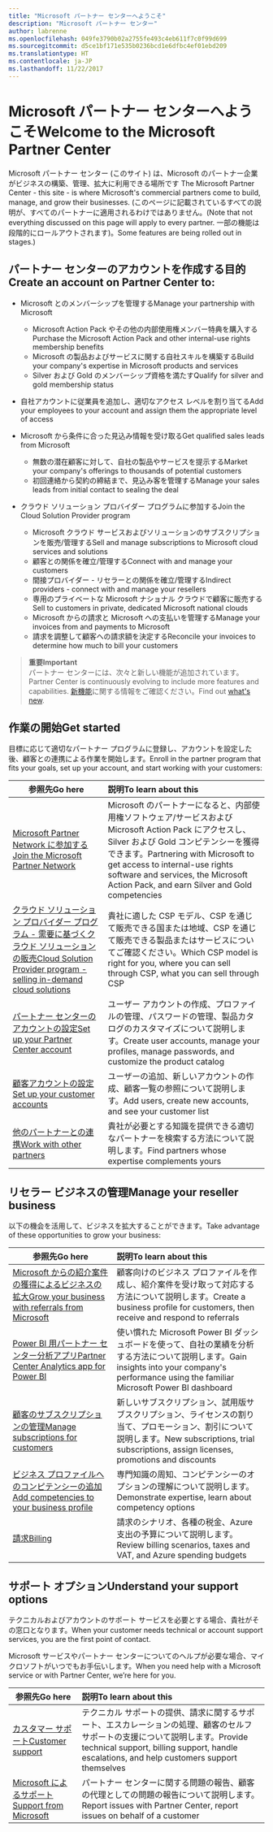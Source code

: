 ```yaml
---
title: "Microsoft パートナー センターへようこそ"
description: "Microsoft パートナー センター"
author: labrenne
ms.openlocfilehash: 049fe3790b02a2755fe493c4eb611f7c0f99d699
ms.sourcegitcommit: d5ce1bf171e535b0236bcd1e6dfbc4ef01ebd209
ms.translationtype: HT
ms.contentlocale: ja-JP
ms.lasthandoff: 11/22/2017
---
```

# <a name="welcome-to-the-microsoft-partner-center"></a><span data-ttu-id="795bc-103">Microsoft パートナー センターへようこそ</span><span class="sxs-lookup"><span data-stu-id="795bc-103">Welcome to the Microsoft Partner Center</span></span>

<span data-ttu-id="795bc-104">Microsoft パートナー センター (このサイト) は、Microsoft のパートナー企業がビジネスの構築、管理、拡大に利用できる場所です </span><span class="sxs-lookup"><span data-stu-id="795bc-104">The Microsoft Partner Center - this site - is where Microsoft's commercial partners come to build, manage, and grow their businesses.</span></span> <span data-ttu-id="795bc-105">(このページに記載されているすべての説明が、すべてのパートナーに適用されるわけではありません。</span><span class="sxs-lookup"><span data-stu-id="795bc-105">(Note that not everything discussed on this page will apply to every partner.</span></span> <span data-ttu-id="795bc-106">一部の機能は段階的にロールアウトされます)。</span><span class="sxs-lookup"><span data-stu-id="795bc-106">Some features are being rolled out in stages.)</span></span>

## <a name="create-an-account-on-partner-center-to"></a><span data-ttu-id="795bc-107">パートナー センターのアカウントを作成する目的</span><span class="sxs-lookup"><span data-stu-id="795bc-107">Create an account on Partner Center to:</span></span>

-   <span data-ttu-id="795bc-108">Microsoft とのメンバーシップを管理する</span><span class="sxs-lookup"><span data-stu-id="795bc-108">Manage your partnership with Microsoft</span></span>
    -   <span data-ttu-id="795bc-109">Microsoft Action Pack やその他の内部使用権メンバー特典を購入する</span><span class="sxs-lookup"><span data-stu-id="795bc-109">Purchase the Microsoft Action Pack and other internal-use rights membership benefits</span></span> 
    -   <span data-ttu-id="795bc-110">Microsoft の製品およびサービスに関する自社スキルを構築する</span><span class="sxs-lookup"><span data-stu-id="795bc-110">Build your company's expertise in Microsoft products and services</span></span>
    -   <span data-ttu-id="795bc-111">Silver および Gold のメンバーシップ資格を満たす</span><span class="sxs-lookup"><span data-stu-id="795bc-111">Qualify for silver and gold membership status</span></span>

-   <span data-ttu-id="795bc-112">自社アカウントに従業員を追加し、適切なアクセス レベルを割り当てる</span><span class="sxs-lookup"><span data-stu-id="795bc-112">Add your employees to your account and assign them the appropriate level of access</span></span>

-   <span data-ttu-id="795bc-113">Microsoft から条件に合った見込み情報を受け取る</span><span class="sxs-lookup"><span data-stu-id="795bc-113">Get qualified sales leads from Microsoft</span></span> 
    -   <span data-ttu-id="795bc-114">無数の潜在顧客に対して、自社の製品やサービスを提示する</span><span class="sxs-lookup"><span data-stu-id="795bc-114">Market your company's offerings to thousands of potential customers</span></span>
    -   <span data-ttu-id="795bc-115">初回連絡から契約の締結まで、見込み客を管理する</span><span class="sxs-lookup"><span data-stu-id="795bc-115">Manage your sales leads from initial contact to sealing the deal</span></span> 

-   <span data-ttu-id="795bc-116">クラウド ソリューション プロバイダー プログラムに参加する</span><span class="sxs-lookup"><span data-stu-id="795bc-116">Join the Cloud Solution Provider program</span></span>
    -   <span data-ttu-id="795bc-117">Microsoft クラウド サービスおよびソリューションのサブスクリプションを販売/管理する</span><span class="sxs-lookup"><span data-stu-id="795bc-117">Sell and manage subscriptions to Microsoft cloud services and solutions</span></span>       
    -   <span data-ttu-id="795bc-118">顧客との関係を確立/管理する</span><span class="sxs-lookup"><span data-stu-id="795bc-118">Connect with and manage your customers</span></span>
    -   <span data-ttu-id="795bc-119">間接プロバイダー - リセラーとの関係を確立/管理する</span><span class="sxs-lookup"><span data-stu-id="795bc-119">Indirect providers - connect with and manage your resellers</span></span>    
    -   <span data-ttu-id="795bc-120">専用のプライベートな Microsoft ナショナル クラウドで顧客に販売する</span><span class="sxs-lookup"><span data-stu-id="795bc-120">Sell to customers in private, dedicated Microsoft national clouds</span></span> 
    -   <span data-ttu-id="795bc-121">Microsoft からの請求と Microsoft への支払いを管理する</span><span class="sxs-lookup"><span data-stu-id="795bc-121">Manage your invoices from and payments to Microsoft</span></span>
    -   <span data-ttu-id="795bc-122">請求を調整して顧客への請求額を決定する</span><span class="sxs-lookup"><span data-stu-id="795bc-122">Reconcile your invoices to determine how much to bill your customers</span></span>
   

>**<span data-ttu-id="795bc-123">重要</span><span class="sxs-lookup"><span data-stu-id="795bc-123">Important</span></span>**<br>
<span data-ttu-id="795bc-124">パートナー センターには、次々と新しい機能が追加されています。</span><span class="sxs-lookup"><span data-stu-id="795bc-124">Partner Center is continuously evolving to include more features and capabilities.</span></span> <span data-ttu-id="795bc-125">[新機能](whats-new-in-pc.md)に関する情報をご確認ください。</span><span class="sxs-lookup"><span data-stu-id="795bc-125">Find out [what's new](whats-new-in-pc.md).</span></span>


## <a name="get-started"></a><span data-ttu-id="795bc-126">作業の開始</span><span class="sxs-lookup"><span data-stu-id="795bc-126">Get started</span></span>

<span data-ttu-id="795bc-127">目標に応じて適切なパートナー プログラムに登録し、アカウントを設定した後、顧客との連携による作業を開始します。</span><span class="sxs-lookup"><span data-stu-id="795bc-127">Enroll in the partner program that fits your goals, set up your account, and start working with your customers:</span></span>

| **<span data-ttu-id="795bc-128">参照先</span><span class="sxs-lookup"><span data-stu-id="795bc-128">Go here</span></span>**  | **<span data-ttu-id="795bc-129">説明</span><span class="sxs-lookup"><span data-stu-id="795bc-129">To learn about this</span></span>**  |
|------------|:-------------|
|[<span data-ttu-id="795bc-130">Microsoft Partner Network に参加する</span><span class="sxs-lookup"><span data-stu-id="795bc-130">Join the Microsoft Partner Network</span></span>](mpn-overview.md)|<span data-ttu-id="795bc-131">Microsoft のパートナーになると、内部使用権ソフトウェア/サービスおよび Microsoft Action Pack にアクセスし、Silver および Gold コンピテンシーを獲得できます。</span><span class="sxs-lookup"><span data-stu-id="795bc-131">Partnering with Microsoft to get access to internal-use rights software and services, the Microsoft Action Pack, and earn Silver and Gold competencies</span></span> |
|[<span data-ttu-id="795bc-132">クラウド ソリューション プロバイダー プログラム - 需要に基づくクラウド ソリューションの販売</span><span class="sxs-lookup"><span data-stu-id="795bc-132">Cloud Solution Provider program - selling in-demand cloud solutions</span></span>](csp-overview.md) | <span data-ttu-id="795bc-133">貴社に適した CSP モデル、CSP を通じて販売できる国または地域、CSP を通じて販売できる製品またはサービスについてご確認ください。</span><span class="sxs-lookup"><span data-stu-id="795bc-133">Which CSP model is right for you, where you can sell through CSP, what you can sell through CSP</span></span> |
|[<span data-ttu-id="795bc-134">パートナー センターのアカウントの設定</span><span class="sxs-lookup"><span data-stu-id="795bc-134">Set up your Partner Center account</span></span>](partner-center-account-setup.md)|<span data-ttu-id="795bc-135">ユーザー アカウントの作成、プロファイルの管理、パスワードの管理、製品カタログのカスタマイズについて説明します。</span><span class="sxs-lookup"><span data-stu-id="795bc-135">Create user accounts, manage your profiles, manage passwords, and customize the product catalog</span></span> |
|[<span data-ttu-id="795bc-136">顧客アカウントの設定</span><span class="sxs-lookup"><span data-stu-id="795bc-136">Set up your customer accounts</span></span>](customer-accounts.md)|<span data-ttu-id="795bc-137">ユーザーの追加、新しいアカウントの作成、顧客一覧の参照について説明します。</span><span class="sxs-lookup"><span data-stu-id="795bc-137">Add users, create new accounts, and see your customer list</span></span> |
|[<span data-ttu-id="795bc-138">他のパートナーとの連携</span><span class="sxs-lookup"><span data-stu-id="795bc-138">Work with other partners</span></span>](work-with-other-partners.md)|<span data-ttu-id="795bc-139">貴社が必要とする知識を提供できる適切なパートナーを検索する方法について説明します。</span><span class="sxs-lookup"><span data-stu-id="795bc-139">Find partners whose expertise complements yours</span></span> |

## <a name="manage-your-reseller-business"></a><span data-ttu-id="795bc-140">リセラー ビジネスの管理</span><span class="sxs-lookup"><span data-stu-id="795bc-140">Manage your reseller business</span></span>

<span data-ttu-id="795bc-141">以下の機会を活用して、ビジネスを拡大することができます。</span><span class="sxs-lookup"><span data-stu-id="795bc-141">Take advantage of these opportunities to grow your business:</span></span>

| **<span data-ttu-id="795bc-142">参照先</span><span class="sxs-lookup"><span data-stu-id="795bc-142">Go here</span></span>**  |**<span data-ttu-id="795bc-143">説明</span><span class="sxs-lookup"><span data-stu-id="795bc-143">To learn about this</span></span>**   |
|------------|:-------------|
|[<span data-ttu-id="795bc-144">Microsoft からの紹介案件の獲得によるビジネスの拡大</span><span class="sxs-lookup"><span data-stu-id="795bc-144">Grow your business with referrals from Microsoft</span></span>](referrals.md)|<span data-ttu-id="795bc-145">顧客向けのビジネス プロファイルを作成し、紹介案件を受け取って対応する方法について説明します。</span><span class="sxs-lookup"><span data-stu-id="795bc-145">Create a business profile for customers, then receive and respond to referrals</span></span>|
|[<span data-ttu-id="795bc-146">Power BI 用パートナー センター分析アプリ</span><span class="sxs-lookup"><span data-stu-id="795bc-146">Partner Center Analytics app for Power BI</span></span>](power-bi-app-for-direct-partners.md)| <span data-ttu-id="795bc-147">使い慣れた Microsoft Power BI ダッシュボードを使って、自社の業績を分析する方法について説明します。</span><span class="sxs-lookup"><span data-stu-id="795bc-147">Gain insights into your company's performance using the familiar Microsoft Power BI dashboard</span></span>|
|[<span data-ttu-id="795bc-148">顧客のサブスクリプションの管理</span><span class="sxs-lookup"><span data-stu-id="795bc-148">Manage subscriptions for customers</span></span>](customer-subscriptions.md)|<span data-ttu-id="795bc-149">新しいサブスクリプション、試用版サブスクリプション、ライセンスの割り当て、プロモーション、割引について説明します。</span><span class="sxs-lookup"><span data-stu-id="795bc-149">New subscriptions, trial subscriptions, assign licenses, promotions and discounts</span></span>|
|[<span data-ttu-id="795bc-150">ビジネス プロファイルへのコンピテンシーの追加</span><span class="sxs-lookup"><span data-stu-id="795bc-150">Add competencies to your business profile</span></span>](learn-about-competencies.md)|<span data-ttu-id="795bc-151">専門知識の周知、コンピテンシーのオプションの理解について説明します。</span><span class="sxs-lookup"><span data-stu-id="795bc-151">Demonstrate expertise, learn about competency options</span></span>|
|[<span data-ttu-id="795bc-152">請求</span><span class="sxs-lookup"><span data-stu-id="795bc-152">Billing</span></span>](billing.md)|<span data-ttu-id="795bc-153">請求のシナリオ、各種の税金、Azure 支出の予算について説明します。</span><span class="sxs-lookup"><span data-stu-id="795bc-153">Review billing scenarios, taxes and VAT, and Azure spending budgets</span></span> |

## <a name="understand-your-support-options"></a><span data-ttu-id="795bc-154">サポート オプション</span><span class="sxs-lookup"><span data-stu-id="795bc-154">Understand your support options</span></span>

<span data-ttu-id="795bc-155">テクニカルおよびアカウントのサポート サービスを必要とする場合、貴社がその窓口となります。</span><span class="sxs-lookup"><span data-stu-id="795bc-155">When your customer needs technical or account support services, you are the first point of contact.</span></span>

<span data-ttu-id="795bc-156">Microsoft サービスやパートナー センターについてのヘルプが必要な場合、マイクロソフトがいつでもお手伝いします。</span><span class="sxs-lookup"><span data-stu-id="795bc-156">When you need help with a Microsoft service or with Partner Center, we’re here for you.</span></span> 

| **<span data-ttu-id="795bc-157">参照先</span><span class="sxs-lookup"><span data-stu-id="795bc-157">Go here</span></span>**  | **<span data-ttu-id="795bc-158">説明</span><span class="sxs-lookup"><span data-stu-id="795bc-158">To learn about this</span></span>**  |
|------------|:-------------|
|[<span data-ttu-id="795bc-159">カスタマー サポート</span><span class="sxs-lookup"><span data-stu-id="795bc-159">Customer support</span></span>](customer-support.md)|<span data-ttu-id="795bc-160">テクニカル サポートの提供、請求に関するサポート、エスカレーションの処理、顧客のセルフ サポートの支援について説明します。</span><span class="sxs-lookup"><span data-stu-id="795bc-160">Provide technical support, billing support, handle escalations, and help customers support themselves</span></span>|
|[<span data-ttu-id="795bc-161">Microsoft によるサポート</span><span class="sxs-lookup"><span data-stu-id="795bc-161">Support from Microsoft</span></span>](support-from-microsoft.md)|<span data-ttu-id="795bc-162">パートナー センターに関する問題の報告、顧客の代理としての問題の報告について説明します。</span><span class="sxs-lookup"><span data-stu-id="795bc-162">Report issues with Partner Center, report issues on behalf of a customer</span></span>|
